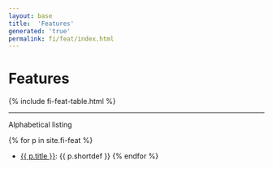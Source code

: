 ```yaml
---
layout: base
title:  'Features'
generated: 'true'
permalink: fi/feat/index.html
---
```


# Features

{% include fi-feat-table.html %}

----------

Alphabetical listing

{% for p in site.fi-feat %}
* [{{ p.title }}](): {{ p.shortdef }}
{% endfor %}
